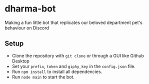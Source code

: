 # dharma-bot
Making a fun little bot that replicates our beloved department pet's behaviour on Discord

## Setup
- Clone the repository with `git clone` or through a GUI like Github Desktop
- Set your `prefix`, `token` and `giphy_key` in the `config.json` file.
- Run `npm install` to install all dependencies.
- Run `node main` to start the bot.
